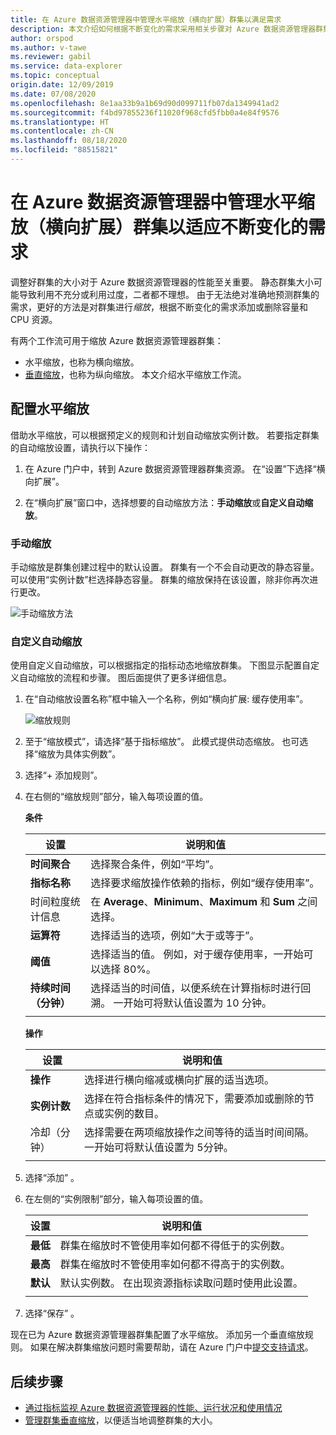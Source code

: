 ```yaml
---
title: 在 Azure 数据资源管理器中管理水平缩放（横向扩展）群集以满足需求
description: 本文介绍如何根据不断变化的需求采用相关步骤对 Azure 数据资源管理器群集进行横向缩放。
author: orspod
ms.author: v-tawe
ms.reviewer: gabil
ms.service: data-explorer
ms.topic: conceptual
origin.date: 12/09/2019
ms.date: 07/08/2020
ms.openlocfilehash: 8e1aa33b9a1b69d90d099711fb07da1349941ad2
ms.sourcegitcommit: f4bd97855236f11020f968cfd5fbb0a4e84f9576
ms.translationtype: HT
ms.contentlocale: zh-CN
ms.lasthandoff: 08/18/2020
ms.locfileid: "88515821"
---
```

# <a name="manage-cluster-horizontal-scaling-scale-out-in-azure-data-explorer-to-accommodate-changing-demand"></a>在 Azure 数据资源管理器中管理水平缩放（横向扩展）群集以适应不断变化的需求

调整好群集的大小对于 Azure 数据资源管理器的性能至关重要。 静态群集大小可能导致利用不充分或利用过度，二者都不理想。 由于无法绝对准确地预测群集的需求，更好的方法是对群集进行*缩放*，根据不断变化的需求添加或删除容量和 CPU 资源。 

有两个工作流可用于缩放 Azure 数据资源管理器群集： 
* 水平缩放，也称为横向缩放。
* [垂直缩放](manage-cluster-vertical-scaling.md)，也称为纵向缩放。
本文介绍水平缩放工作流。

## <a name="configure-horizontal-scaling"></a>配置水平缩放

借助水平缩放，可以根据预定义的规则和计划自动缩放实例计数。 若要指定群集的自动缩放设置，请执行以下操作：

1. 在 Azure 门户中，转到 Azure 数据资源管理器群集资源。 在“设置”下选择“横向扩展”。  

2. 在“横向扩展”窗口中，选择想要的自动缩放方法：**手动缩放**或**自定义自动缩放**。

### <a name="manual-scale"></a>手动缩放

手动缩放是群集创建过程中的默认设置。 群集有一个不会自动更改的静态容量。 可以使用“实例计数”栏选择静态容量。 群集的缩放保持在该设置，除非你再次进行更改。

   ![手动缩放方法](media/manage-cluster-horizontal-scaling/manual-scale-method.png)

<!-- Optimized autoscale (preview) not available in mc portal -->
<!-- ### Optimized autoscale -->

### <a name="custom-autoscale"></a>自定义自动缩放

使用自定义自动缩放，可以根据指定的指标动态地缩放群集。 下图显示配置自定义自动缩放的流程和步骤。 图后面提供了更多详细信息。

1. 在“自动缩放设置名称”框中输入一个名称，例如“横向扩展: 缓存使用率”。 

   ![缩放规则](media/manage-cluster-horizontal-scaling/custom-autoscale-method.png)

2. 至于“缩放模式”，请选择“基于指标缩放”。 此模式提供动态缩放。 也可选择“缩放为具体实例数”。

3. 选择“+ 添加规则”。

4. 在右侧的“缩放规则”部分，输入每项设置的值。

    **条件**

    | 设置 | 说明和值 |
    | --- | --- |
    | **时间聚合** | 选择聚合条件，例如“平均”。 |
    | **指标名称** | 选择要求缩放操作依赖的指标，例如“缓存使用率”。 |
    | 时间粒度统计信息 | 在 **Average**、**Minimum**、**Maximum** 和 **Sum** 之间选择。 |
    | **运算符** | 选择适当的选项，例如“大于或等于”。 |
    | **阈值** | 选择适当的值。 例如，对于缓存使用率，一开始可以选择 80%。 |
    | **持续时间（分钟）** | 选择适当的时间值，以便系统在计算指标时进行回溯。 一开始可将默认值设置为 10 分钟。 |
    |  |  |

    **操作**

    | 设置 | 说明和值 |
    | --- | --- |
    | **操作** | 选择进行横向缩减或横向扩展的适当选项。 |
    | **实例计数** | 选择在符合指标条件的情况下，需要添加或删除的节点或实例的数目。 |
    | 冷却（分钟） | 选择需要在两项缩放操作之间等待的适当时间间隔。 一开始可将默认值设置为 5分钟。 |
    |  |  |

5. 选择“添加”  。

6. 在左侧的“实例限制”部分，输入每项设置的值。

    | 设置 | 说明和值 |
    | --- | --- |
    | **最低** | 群集在缩放时不管使用率如何都不得低于的实例数。 |
    | **最高** | 群集在缩放时不管使用率如何都不得高于的实例数。 |
    | **默认** | 默认实例数。 在出现资源指标读取问题时使用此设置。 |
    |  |  |

7. 选择“保存” 。

现在已为 Azure 数据资源管理器群集配置了水平缩放。 添加另一个垂直缩放规则。 如果在解决群集缩放问题时需要帮助，请在 Azure 门户中[提交支持请求](https://portal.azure.cn/#blade/Microsoft_Azure_Support/HelpAndSupportBlade/overview)。

## <a name="next-steps"></a>后续步骤

* [通过指标监视 Azure 数据资源管理器的性能、运行状况和使用情况](using-metrics.md)
* [管理群集垂直缩放](manage-cluster-vertical-scaling.md)，以便适当地调整群集的大小。

